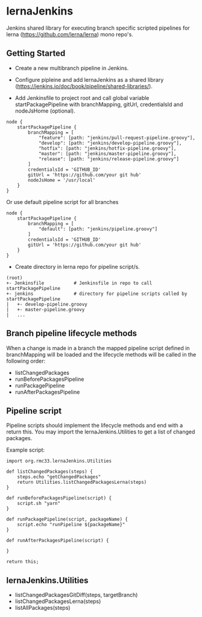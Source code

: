 # lernaJenkins

Jenkins shared library for executing branch specific scripted pipelines for lerna (https://github.com/lerna/lerna) mono repo's.

## Getting Started

* Create a new multibranch pipeline in Jenkins.

* Configure pipleine and add lernaJenkins as a shared library (https://jenkins.io/doc/book/pipeline/shared-libraries/).

* Add Jenkinsfile to project root and call global variable startPackagePipeline with branchMapping, gitUrl, credentialsId and nodeJsHome (optional).

```
node {
    startPackagePipeline {
        branchMapping = [
            "feature": [path: "jenkins/pull-request-pipeline.groovy"],
            "develop": [path: "jenkins/develop-pipeline.groovy"],
            "hotfix": [path: "jenkins/hotfix-pipeline.groovy"],
            "master": [path: "jenkins/master-pipeline.groovy"],
            "release": [path: "jenkins/release-pipeline.groovy"]
        ]
        credentialsId = 'GITHUB_ID'
        gitUrl = 'https://github.com/your git hub'
        nodeJsHome = '/usr/local'
    }
}
```

Or use default pipeline script for all branches

```
node {
    startPackagePipeline {
        branchMapping = [
            "default": [path: "jenkins/pipeline.groovy"]
        ]
        credentialsId = 'GITHUB_ID'
        gitUrl = 'https://github.com/your git hub'
    }
}
```

* Create directory in lerna repo for pipeline script/s.

```
(root)
+- Jenkinsfile           # Jenkinsfile in repo to call startPackagePipeline
+- jenkins               # directory for pipeline scripts called by startPackagePipeline
|   +- develop-pipeline.groovy
|   +- master-pipeline.groovy
|   ...
```


## Branch pipeline lifecycle methods

When a change is made in a branch the mapped pipeline script defined in branchMapping will be loaded and the lifecycle methods will be called in the following order:

* listChangedPackages
* runBeforePackagesPipeline
* runPackagePipeline
* runAfterPackagesPipeline


## Pipeline script

Pipeline scripts should implement the lifecycle methods and end with a return this. You may import the lernaJenkins.Utilities to get a list of changed packages.

Example script:
```
import org.rmc33.lernaJenkins.Utilities

def listChangedPackages(steps) {
    steps.echo "getChangedPackages"
    return Utilities.listChangedPackagesLerna(steps)
}

def runBeforePackagesPipeline(script) {
    script.sh "yarn"
}

def runPackagePipeline(script, packageName) {
    script.echo "runPipeline ${packageName}"
}

def runAfterPackagesPipeline(script) {

}

return this;
```
## lernaJenkins.Utilities 

* listChangedPackagesGitDiff(steps, targetBranch)
* listChangedPackagesLerna(steps)
* listAllPackages(steps)

